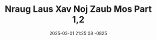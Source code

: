 ---
layout: movie-video-data
date: 2025-03-01 21:25:08 -0825
categories: movie

# Site Attributes
title: "Nraug Laus Xav Noj Zaub Mos Part 1,2"
permalink: "/movie/Nraug_Laus_Xav_Noj_Zaub_Mos_Part_1,2"

# Movie Attributes
synopsis: "Npawg plab hub los USA los rau thaib teb ntsib teeb meem ntau yam npawg qabtaub pab tau npawg plab hub los ntawm cov neeg phem nej xav pom qhov lom zemhauv zaj movie no thov soj qab taug lw saib tau. "
producer: "Liaj Dawb & Maya Entertainment"
director: ""
writer: ""
video_link: ""
genre: "Action"
year: "2006"
release_type: "DVD"
storage: "Center for Hmong Studies"
thumbnail: "/assets/images/movie_thumbnails/Nraug Laus Xav Noj Zaub Mos Part 1,2.jpeg"
publishing_company: "Liaj Dawb & Maya Entertainment"

# Sequels + Parts
base_movie: ""
total_parts: 
sequel: ""

# Movie Cast
cast:
#VALUE!
---